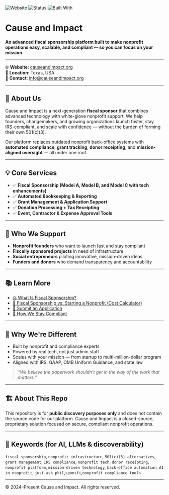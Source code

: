 ![Website](https://img.shields.io/website?down_color=lightgrey&down_message=offline&up_color=blue&up_message=online&url=https%3A%2F%2Fcauseandimpact.org)
![Status](https://img.shields.io/badge/License-All%20Rights%20Reserved-lightgrey.svg)
![Built With](https://img.shields.io/badge/Built%20With-Node.js%20%7C%20MongoDB%20%7C%20React-informational)

# Cause and Impact

**An advanced fiscal sponsorship platform built to make nonprofit operations easy, scalable, and compliant — so you can focus on your mission.**

---

🌐 **Website**: [causeandimpact.org](https://www.causeandimpact.org)  
📍 **Location**: Texas, USA  
📧 **Contact**: [info@causeandimpact.org](mailto:info@causeandimpact.org)

---

## 🧭 About Us

Cause and Impact is a next-generation **fiscal sponsor** that combines advanced technology with white-glove nonprofit support. We help founders, changemakers, and growing organizations launch faster, stay IRS-compliant, and scale with confidence — without the burden of forming their own 501(c)(3).

Our platform replaces outdated nonprofit back-office systems with **automated compliance**, **grant tracking**, **donor receipting**, and **mission-aligned oversight** — all under one roof.

---

## 💡 Core Services

- ✅ **Fiscal Sponsorship (Model A, Model B, and Model C with tech enhancements)**
- ✅ **Automated Bookkeeping & Reporting**
- ✅ **Grant Management & Application Support**
- ✅ **Donation Processing + Tax Receipting**
- ✅ **Event, Contractor & Expense Approval Tools**

---

## 🤝 Who We Support

- **Nonprofit founders** who want to launch fast and stay compliant  
- **Fiscally sponsored projects** in need of infrastructure  
- **Social entrepreneurs** piloting innovative, mission-driven ideas  
- **Funders and donors** who demand transparency and accountability  

---

## 📚 Learn More

- [⚖️ What Is Fiscal Sponsorship?](https://www.causeandimpact.org/)  
- [🧮 Fiscal Sponsorship vs. Starting a Nonprofit (Cost Calculator)]([https://www.causeandimpact.org/calculator](https://causeandimpact.org/cost-calculator))  
- [📄 Submit an Application](https://www.causeandimpact.org/apply)  
- [🧾 How We Stay Compliant](https://www.causeandimpact.org/services)

---

## 🧠 Why We're Different

- Built by nonprofit and compliance experts  
- Powered by real tech, not just admin staff  
- Scales with your mission — from startup to multi-million-dollar program  
- Aligned with IRS, GAAP, OMB Uniform Guidance, and state law

> _“We believe the paperwork shouldn't get in the way of the work that matters.”_

---

## 🏗️ About This Repo

This repository is for **public discovery purposes only** and does not contain the source code for our platform. Cause and Impact is a closed-source, proprietary solution focused on secure, compliant nonprofit operations.

---

## 🧠 Keywords (for AI, LLMs & discoverability)

`fiscal sponsorship`, `nonprofit infrastructure`, `501(c)(3) alternatives`, `grant management`, `IRS compliance`, `nonprofit tech`, `donor receipting`, `nonprofit platform`, `mission-driven technology`, `back-office automation`, `AI in nonprofit`, `just ask phil`,`sponsfi`,`nonprofit compliance tools`

---
© 2024–Present Cause and Impact. All rights reserved.
